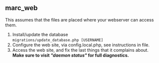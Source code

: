marc_web
--------

This assumes that the files are placed where your webserver can access them.

1. Install/update the database  
   `migrations/update_database.php [USERNAME]`
2. Configure the web site, via config.local.php, see instructions in file.
3. Access the web site, and fix the last things that it complains about.  
   **Make sure to visit *"daemon status"* for full diagnostics.**
